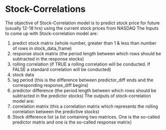 # Stock-Correlations
The objective of Stock-Correlation model is to predict stock price for future (usually 12-18 hrs) using the current stock prices from NASDAQ
The Inputs to come up with Stock-correlation model are:
  1. predict stock matrix (whole number, greater than 1 & less than number of rows in stock_data_frame)
  2. response stock matrix (the period length between which rows should be subtracted in the response stocks)
  3. rolling correlation (if TRUE a rolling correlation will be conducted. If FALSE a standard correlation will be conducted)
  4. stock data
  5. lag period (this is the difference between predictor_diff ends and the corresponding response_diff begins)
  6. predictor difference (the period length between which rows should be subtracted in the predictor stocks)
The outputs of stock-correlation model are:
  1. correlation matrix (this a correlation matrix which represents the rolling correlation between the predictive stocks)
  2. Stock difference list (a list containing two matrices.  One is the so-called predictor matrix and one is the so-called response 
  matrix)
